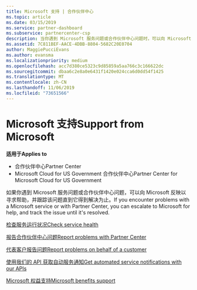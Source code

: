 ```yaml
---
title: Microsoft 支持 | 合作伙伴中心
ms.topic: article
ms.date: 03/15/2019
ms.service: partner-dashboard
ms.subservice: partnercenter-csp
description: 当你遇到 Microsoft 服务问题或合作伙伴中心问题时，可以向 Microsoft 反映以寻求帮助，并跟踪该问题直到它得到解决为止。
ms.assetid: 7C811BEF-AACE-4DBB-8804-5682C20E0704
author: MaggiePucciEvans
ms.author: evansma
ms.localizationpriority: medium
ms.openlocfilehash: acc7d380ce5323c9d85859a5aa766c3c166622dc
ms.sourcegitcommit: dbaa6c2e8a0e6431f1420e024cca6d0dd54f1425
ms.translationtype: MT
ms.contentlocale: zh-CN
ms.lasthandoff: 11/06/2019
ms.locfileid: "73651566"
---
```

# <a name="support-from-microsoft"></a><span data-ttu-id="b6b44-103">Microsoft 支持</span><span class="sxs-lookup"><span data-stu-id="b6b44-103">Support from Microsoft</span></span>

<span data-ttu-id="b6b44-104">**适用于**</span><span class="sxs-lookup"><span data-stu-id="b6b44-104">**Applies to**</span></span>

-  <span data-ttu-id="b6b44-105">合作伙伴中心</span><span class="sxs-lookup"><span data-stu-id="b6b44-105">Partner Center</span></span>
-  <span data-ttu-id="b6b44-106">Microsoft Cloud for US Government 合作伙伴中心</span><span class="sxs-lookup"><span data-stu-id="b6b44-106">Partner Center for Microsoft Cloud for US Government</span></span>


<span data-ttu-id="b6b44-107">如果你遇到 Microsoft 服务问题或合作伙伴中心问题，可以向 Microsoft 反映以寻求帮助，并跟踪该问题直到它得到解决为止。</span><span class="sxs-lookup"><span data-stu-id="b6b44-107">If you encounter problems with a Microsoft service or with Partner Center, you can escalate to Microsoft for help, and track the issue until it's resolved.</span></span>

[<span data-ttu-id="b6b44-108">检查服务运行状况</span><span class="sxs-lookup"><span data-stu-id="b6b44-108">Check service health</span></span>](check-service-health.md)

[<span data-ttu-id="b6b44-109">报告合作伙伴中心问题</span><span class="sxs-lookup"><span data-stu-id="b6b44-109">Report problems with Partner Center</span></span>](report-problems-with-partner-center.md)

[<span data-ttu-id="b6b44-110">代表客户报告问题</span><span class="sxs-lookup"><span data-stu-id="b6b44-110">Report problems on behalf of a customer</span></span>](report-problems-on-behalf-of-a-customer.md)

[<span data-ttu-id="b6b44-111">使用我们的 API 获取自动服务通知</span><span class="sxs-lookup"><span data-stu-id="b6b44-111">Get automated service notifications with our APIs</span></span>](get-automated-service-notifications-with-our-apis.md)

[<span data-ttu-id="b6b44-112">Microsoft 权益支持</span><span class="sxs-lookup"><span data-stu-id="b6b44-112">Microsoft benefits support</span></span>](https://partner.microsoft.com/support/contact-support)

 

 



